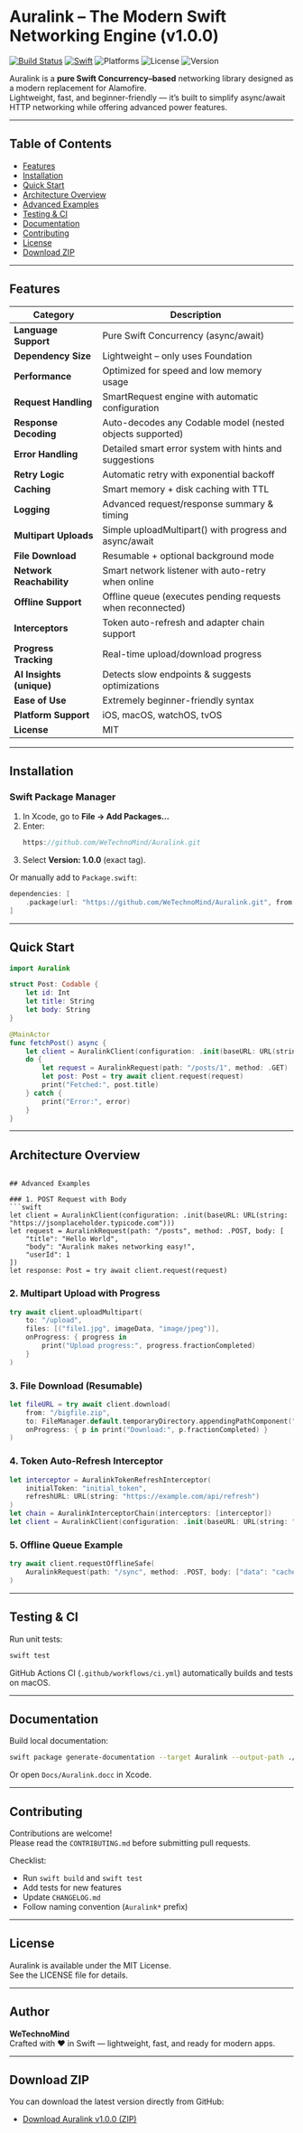 #  Auralink – The Modern Swift Networking Engine (v1.0.0)

[![Build Status](https://github.com/WeTechnoMind/Auralink/actions/workflows/ci.yml/badge.svg)](https://github.com/WeTechnoMind/Auralink/actions)
[![Swift](https://img.shields.io/badge/Swift-5.7%2B-orange.svg)](https://swift.org)
![Platforms](https://img.shields.io/badge/Platforms-iOS%20%7C%20macOS%20%7C%20watchOS%20%7C%20tvOS-blue.svg)
![License](https://img.shields.io/badge/License-MIT-green.svg)
![Version](https://img.shields.io/badge/Version-1.0.0-blue.svg)

Auralink is a **pure Swift Concurrency–based** networking library designed as a modern replacement for Alamofire.  
Lightweight, fast, and beginner-friendly — it’s built to simplify async/await HTTP networking while offering advanced power features.

---

##  Table of Contents
- [ Features](#-features)
- [ Installation](#-installation)
- [ Quick Start](#-quick-start)
- [ Architecture Overview](#-architecture-overview)
- [ Advanced Examples](#-advanced-examples)
- [ Testing & CI](#-testing--ci)
- [ Documentation](#-documentation)
- [ Contributing](#-contributing)
- [ License](#-license)
- [ Download ZIP](#️-download-zip)

---

##  Features

| Category | Description |
|-----------|--------------|
| **Language Support** | Pure Swift Concurrency (async/await) |
| **Dependency Size** | Lightweight – only uses Foundation |
| **Performance** | Optimized for speed and low memory usage |
| **Request Handling** | SmartRequest engine with automatic configuration |
| **Response Decoding** |  Auto-decodes any Codable model (nested objects supported) |
| **Error Handling** | Detailed smart error system with hints and suggestions |
| **Retry Logic** | Automatic retry with exponential backoff |
| **Caching** | Smart memory + disk caching with TTL |
| **Logging** | Advanced request/response summary & timing |
| **Multipart Uploads** | Simple uploadMultipart() with progress and async/await |
| **File Download** | Resumable + optional background mode |
| **Network Reachability** | Smart network listener with auto-retry when online |
| **Offline Support** | Offline queue (executes pending requests when reconnected) |
| **Interceptors** | Token auto-refresh and adapter chain support |
| **Progress Tracking** | Real-time upload/download progress |
| **AI Insights (unique)** | Detects slow endpoints & suggests optimizations |
| **Ease of Use** | Extremely beginner-friendly syntax |
| **Platform Support** | iOS, macOS, watchOS, tvOS |
| **License** | MIT |

---

## Installation

### Swift Package Manager
1. In Xcode, go to **File → Add Packages…**
2. Enter:
   ```swift
   https://github.com/WeTechnoMind/Auralink.git
   ```
3. Select **Version: 1.0.0** (exact tag).

Or manually add to `Package.swift`:
```swift
dependencies: [
    .package(url: "https://github.com/WeTechnoMind/Auralink.git", from: "1.0.0")
]
```

---

## Quick Start
```swift
import Auralink

struct Post: Codable {
    let id: Int
    let title: String
    let body: String
}

@MainActor
func fetchPost() async {
    let client = AuralinkClient(configuration: .init(baseURL: URL(string: "https://jsonplaceholder.typicode.com")))
    do {
        let request = AuralinkRequest(path: "/posts/1", method: .GET)
        let post: Post = try await client.request(request)
        print("Fetched:", post.title)
    } catch {
        print("Error:", error)
    }
}
```

---

## Architecture Overview

```

## Advanced Examples

### 1. POST Request with Body
```swift
let client = AuralinkClient(configuration: .init(baseURL: URL(string: "https://jsonplaceholder.typicode.com")))
let request = AuralinkRequest(path: "/posts", method: .POST, body: [
    "title": "Hello World",
    "body": "Auralink makes networking easy!",
    "userId": 1
])
let response: Post = try await client.request(request)
```

### 2. Multipart Upload with Progress
```swift
try await client.uploadMultipart(
    to: "/upload",
    files: [("file1.jpg", imageData, "image/jpeg")],
    onProgress: { progress in
        print("Upload progress:", progress.fractionCompleted)
    }
)
```

### 3. File Download (Resumable)
```swift
let fileURL = try await client.download(
    from: "/bigfile.zip",
    to: FileManager.default.temporaryDirectory.appendingPathComponent("bigfile.zip"),
    onProgress: { p in print("Download:", p.fractionCompleted) }
)
```

### 4. Token Auto-Refresh Interceptor
```swift
let interceptor = AuralinkTokenRefreshInterceptor(
    initialToken: "initial_token",
    refreshURL: URL(string: "https://example.com/api/refresh")
)
let chain = AuralinkInterceptorChain(interceptors: [interceptor])
let client = AuralinkClient(configuration: .init(baseURL: URL(string: "https://api.example.com")), adapter: chain)
```

### 5. Offline Queue Example
```swift
try await client.requestOfflineSafe(
    AuralinkRequest(path: "/sync", method: .POST, body: ["data": "cached"])
)
```

---

## Testing & CI

Run unit tests:
```bash
swift test
```

GitHub Actions CI (`.github/workflows/ci.yml`) automatically builds and tests on macOS.

---

## Documentation

Build local documentation:
```bash
swift package generate-documentation --target Auralink --output-path ./docs
```
Or open `Docs/Auralink.docc` in Xcode.

---

## Contributing

Contributions are welcome!  
Please read the `CONTRIBUTING.md` before submitting pull requests.

Checklist:
- Run `swift build` and `swift test`
- Add tests for new features
- Update `CHANGELOG.md`
- Follow naming convention (`Auralink*` prefix)

---

## License

Auralink is available under the MIT License.  
See the LICENSE file for details.

---

## Author

**WeTechnoMind**  
Crafted with ❤️ in Swift — lightweight, fast, and ready for modern apps.

---

## Download ZIP

You can download the latest version directly from GitHub:  
- [Download Auralink v1.0.0 (ZIP)](https://github.com/WeTechnoMind/Auralink/archive/refs/tags/v1.0.0.zip)
